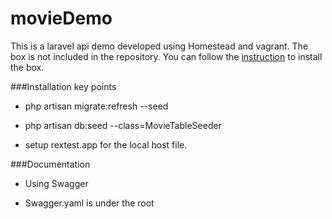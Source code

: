 # movieDemo

This is a laravel api demo developed using Homestead and vagrant. The box is not included in the repository. You can follow the [instruction](https://laravel.com/docs/5.4/homestead) to install the box.

###Installation key points

- php artisan migrate:refresh --seed

- php artisan db:seed --class=MovieTableSeeder

- setup rextest.app for the local host file.


###Documentation

- Using Swagger

- Swagger.yaml is under the root